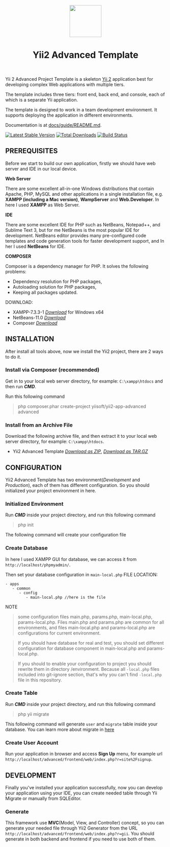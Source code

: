 <p align="center">
    <a href="https://github.com/yiisoft" target="_blank">
        <img src="https://avatars0.githubusercontent.com/u/993323" height="100px">
    </a>
    <h1 align="center">Yii2 Advanced Template</h1>
    <br>
</p>

Yii 2 Advanced Project Template is a skeleton [Yii 2](http://www.yiiframework.com/) application best for
developing complex Web applications with multiple tiers.

The template includes three tiers: front end, back end, and console, each of which
is a separate Yii application.

The template is designed to work in a team development environment. It supports
deploying the application in different environments.

Documentation is at [docs/guide/README.md](docs/guide/README.md).

[![Latest Stable Version](https://img.shields.io/packagist/v/yiisoft/yii2-app-advanced.svg)](https://packagist.org/packages/yiisoft/yii2-app-advanced)
[![Total Downloads](https://img.shields.io/packagist/dt/yiisoft/yii2-app-advanced.svg)](https://packagist.org/packages/yiisoft/yii2-app-advanced)
[![Build Status](https://travis-ci.org/yiisoft/yii2-app-advanced.svg?branch=master)](https://travis-ci.org/yiisoft/yii2-app-advanced)

## PREREQUISITES
Before we start to build our own application, firstly we should have web server and IDE in our local device.

**Web Server**

There are some excellent all-in-one Windows distributions that contain Apache, PHP, MySQL and other applications in a single installation file, e.g. **XAMPP (including a Mac version)**, **WampServer** and **Web.Developer**. In here I used **XAMPP** as Web Server.

**IDE**

There are some excellent IDE for PHP such as NetBeans, Notepad++, and Sublime Text 3, but for me NetBeans is the most popular IDE for development. NetBeans editor provides many pre-configured code templates and code generation tools for faster development support, and In her I used **NetBeans** for IDE.

**COMPOSER**

Composer is a dependency manager for PHP. It solves the following problems:
- Dependency resolution for PHP packages,
- Autoloading solution for PHP packages,
- Keeping all packages updated.


DOWNLOAD:

- XAMPP-7.3.3-1 [_Download_](http://bit.ly/2InGmvO) for Windows x64    
- NetBeans-11.0 [_Download_](http://bit.ly/2G4j1we)
- Composer [_Download_](http://bit.ly/2Kp6Y24)

## INSTALLATION
After install all tools above, now we install the Yii2 project, there are 2 ways to do it.

### Install via Composer (recommended)
Get in to your local web server directory, for example: `C:\xampp\htdocs` and then run **_CMD_**.

Run this following command
> php composer.phar create-project yiisoft/yii2-app-advanced advanced

### Install from an Archive File

Download the following archive file, and then extract it to your local web server directory, for example: `C:\xampp\htdocs`.
- Yii2 Advanced Template [_Download as ZIP_](http://bit.ly/2Ge50xh), [_Download as TAR.GZ_](http://bit.ly/2Z4e27F)

## CONFIGURATION

Yii2 Advanced Template has two environment(_Development_ and _Production_), each of them has different configuration. So you should initialized your project environment in here.

### Initialized Environment
Run **_CMD_** inside your project directory, and run this following command
> php init

The following command will create your configuration file

### Create Database
In here I used XAMPP GUI for database, we can access it from `http://localhost/phpmyadmin/`.

Then set your database configuration in `main-local.php`
FILE LOCATION:
```
- apps
   - common
      - config
         - main-local.php //here is the file
```

NOTE
> some configuration files main.php, params.php, main-local.php, params-local.php. Files main.php and params.php are common for all environments, and files main-local.php and params-local.php are configurations for current environment. 

> If you should have database for real and test, you should set different configuration for database component in main-local.php and params-local.php.

> If you should to enable your configuration to project you should rewrite them in directory /environment. Because all `-local.php` files included into git-ignore section, that's why you can't find `-local.php` file in this repository.

### Create Table
Run **_CMD_** inside your project directory, and run this following command
> php yii migrate

This following command will generate `user` and `migrate` table inside your database. You can learn more about migrate in [here](https://www.yiiframework.com/doc/guide/2.0/en/db-migrations)

### Create User Account
Run your application in browser and access **Sign Up** menu, for example url `http://localhost/advanced/frontend/web/index.php?r=site%2Fsignup`.

## DEVELOPMENT
Finally you've installed your application successfully, now you can develop your application using your IDE, you can create needed table through Yii Migrate or manually from SQLEditor.

### Generate 
This framework use **MVC**(Model, View, and Controller) concept, so you can generate your needed file through Yii2 Generator from the URL `http://localhost/advanced/frontend/web/index.php?r=gii`. You should generate in both backend and frontend if you need to use both of them.
